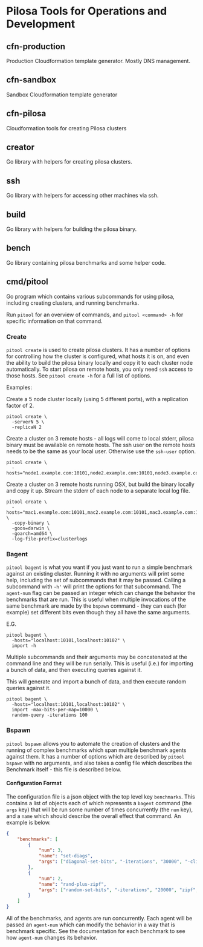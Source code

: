Pilosa Tools for Operations and Development
===========================================

cfn-production
--------------

Production Cloudformation template generator. Mostly DNS management.

cfn-sandbox
-----------

Sandbox Cloudformation template generator

cfn-pilosa
----------

Cloudformation tools for creating Pilosa clusters


creator
----------

Go library with helpers for creating pilosa clusters.


ssh
----------

Go library with helpers for accessing other machines via ssh.


build
----------

Go library with helpers for building the pilosa binary.


bench
----------

Go library containing pilosa benchmarks and some helper code.


cmd/pitool
----------

Go program which contains various subcommands for using pilosa, including creating clusters, and running benchmarks.

Run `pitool` for an overview of commands, and `pitool <command> -h` for specific information on that command.

### Create

`pitool create` is used to create pilosa clusters. It has a number of options for controlling how the cluster is configured, what hosts it is on, and even the ability to build the pilosa binary locally and copy it to each cluster node automatically. To start pilosa on remote hosts, you only need `ssh` access to those hosts. See `pitool create -h` for a full list of options.

Examples:

Create a 5 node cluster locally (using 5 different ports), with a replication factor of 2.
```
pitool create \
  -serverN 5 \
  -replicaN 2
```

Create a cluster on 3 remote hosts - all logs will come to local stderr, pilosa binary must be available on remote hosts. The ssh user on the remote hosts needs to be the same as your local user. Otherwise use the `ssh-user` option.
```
pitool create \
  -hosts="node1.example.com:10101,node2.example.com:10101,node3.example.com:10101"
```

Create a cluster on 3 remote hosts running OSX, but build the binary locally and copy it up. Stream the stderr of each node to a separate local log file.
```
pitool create \
  -hosts="mac1.example.com:10101,mac2.example.com:10101,mac3.example.com:10101" \
  -copy-binary \
  -goos=darwin \
  -goarch=amd64 \
  -log-file-prefix=clusterlogs
```

### Bagent

`pitool bagent` is what you want if you just want to run a simple benchmark against an existing cluster. Running it with no arguments will print some help, including the set of subcommands that it may be passed. Calling a subcommand with `-h'` will print the options for that subcommand. The `agent-num` flag can be passed an integer which can change the behavior the benchmarks that are run. This is useful when multiple invocations of the same benchmark are made by the `bspawn` command - they can each (for example) set different bits even though they all have the same arguments.

E.G.
```
pitool bagent \
  -hosts="localhost:10101,localhost:10102" \
  import -h
```

Multiple subcommands and their arguments may be concatenated at the command line and they will be run serially. This is useful (i.e.) for importing a bunch of data, and then executing queries against it.

This will generate and import a bunch of data, and then execute random queries against it.

```
pitool bagent \
  -hosts="localhost:10101,localhost:10102" \
  import -max-bits-per-map=10000 \
  random-query -iterations 100
```

### Bspawn
`pitool bspawn` allows you to automate the creation of clusters and the running of complex benchmarks which span multiple benchmark agents against them. It has a number of options which are described by `pitool bspawn` with no arguments, and also takes a config file which describes the Benchmark itself - this file is described below.

#### Configuration Format

The configuration file is a json object with the top level key `benchmarks`. This contains a list of objects each of which represents a `bagent` command (the `args` key) that will be run some number of times concurrently (the `num` key), and a `name` which should describe the overall effect that command. An example is below.
```json
{
    "benchmarks": [
        {
            "num": 3,
            "name": "set-diags",
            "args": ["diagonal-set-bits", "-iterations", "30000", "-client-type", "round_robin"]
        },
        {
            "num": 2,
            "name": "rand-plus-zipf",
            "args": ["random-set-bits", "-iterations", "20000", "zipf", "-iterations", "100"]
        }
    ]
}
```

All of the benchmarks, and agents are run concurrently. Each agent will be passed an `agent-num` which can modify the behavior in a way that is benchmark specific. See the documentation for each benchmark to see how `agent-num` changes its behavior.
